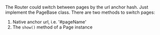 The Router could switch between pages by the url anchor hash.
Just implement the PageBase class.
There are two methods to switch pages:
1. Native anchor url, i.e. '#pageName'
2. The `show()` method of a Page instance

